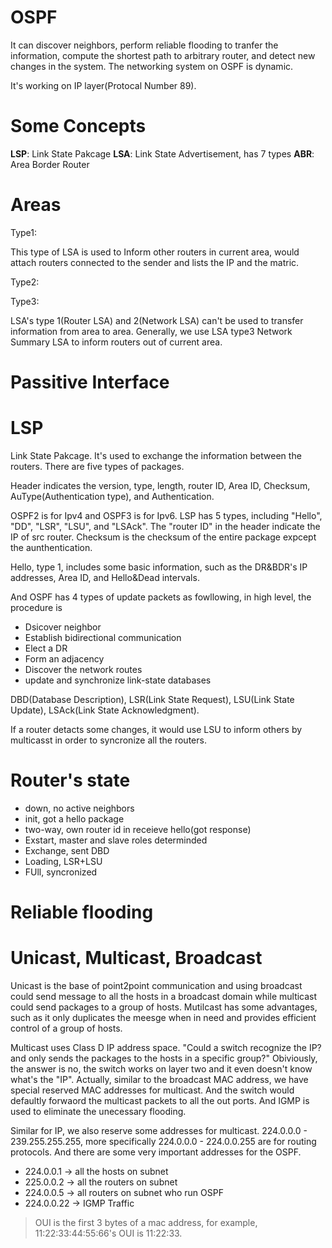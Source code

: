 # OSPF


It can discover neighbors, perform reliable flooding to tranfer the information, compute the shortest path to arbitrary router, and detect new changes in the system.
The networking system on OSPF is dynamic.

It's working on IP layer(Protocal Number 89).

# Some Concepts
**LSP**: Link State Pakcage
**LSA**: Link State Advertisement, has 7 types
**ABR**: Area Border Router


# Areas

Type1:

This type of LSA is used to Inform other routers in current area, would attach routers connected to the sender and lists the IP and the matric.

Type2:




Type3:

LSA's type 1(Router LSA) and 2(Network LSA) can't be used to transfer information from area to area. Generally, we use LSA type3 Network Summary LSA to inform routers out of current area. 



# Passitive Interface


# LSP

Link State Pakcage. It's used to exchange the information between the routers. There are five types of packages.

Header indicates the version, type, length, router ID, Area ID, Checksum, AuType(Authentication type), and Authentication.

OSPF2 is for Ipv4 and OSPF3 is for Ipv6. LSP has 5 types, including "Hello", "DD", "LSR", "LSU", and "LSAck". The "router ID" in the header indicate the IP of src router. Checksum is the checksum of the entire package expcept the aunthentication. 


Hello, type 1, includes some basic information, such as the DR&BDR's IP addresses, Area ID, and Hello&Dead intervals.

And OSPF has 4 types of update packets as fowllowing, in high level, the procedure is
- Dsicover neighbor
- Establish bidirectional communication
- Elect a DR
- Form an adjacency
- Discover the network routes
- update and synchronize link-state databases

DBD(Database Description), LSR(Link State Request), LSU(Link State Update), LSAck(Link State Acknowledgment).

If a router detacts some changes, it would use LSU to inform others by multicasst in order to syncronize all the routers.  

# Router's state

- down, no active neighbors
- init, got a hello package
- two-way, own router id in receieve hello(got response)
- Exstart, master and slave roles determinded
- Exchange, sent DBD
- Loading, LSR+LSU
- FUll, syncronized

# Reliable flooding

# Unicast, Multicast, Broadcast

Unicast is the base of point2point communication and using broadcast could send message to all the hosts in a broadcast domain while multicast could send packages to a group of hosts. Mutilcast has some advantages, such as it only duplicates the meesge when in need and provides efficient control of a group of hosts.

Multicast uses Class D IP address space. "Could a switch recognize the IP? and only sends the packages to the hosts in a specific group?" Obiviously, the answer is no, the switch works on layer two and it even doesn't know what's the "IP". Actually, similar to the broadcast MAC address, we have special reserved MAC addresses for multicast. And the switch would defaultly forwaord the multicast packets to all the out ports. And IGMP is used to eliminate the unecessary flooding.


Similar for IP, we also reserve some addresses for multicast. 224.0.0.0 - 239.255.255.255, more specifically 224.0.0.0 - 224.0.0.255 are for routing protocols. And there are some very important addresses for the OSPF.

- 224.0.0.1 -> all the hosts on subnet
- 225.0.0.2 -> all the routers on subnet
- 224.0.0.5 -> all routers on subnet who run OSPF
- 224.0.0.22 -> IGMP Traffic



> OUI is the first 3 bytes of a mac address, for example, 11:22:33:44:55:66's OUI is 11:22:33.